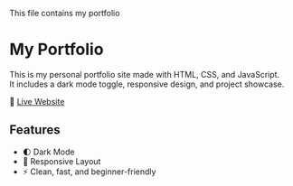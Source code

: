 This file contains my portfolio
 # My Portfolio

This is my personal portfolio site made with HTML, CSS, and JavaScript.  
It includes a dark mode toggle, responsive design, and project showcase.

🔗 [Live Website](https://sachin-7106.github.io/portfolio/)

## Features
- 🌓 Dark Mode
- 📱 Responsive Layout
- ⚡ Clean, fast, and beginner-friendly
